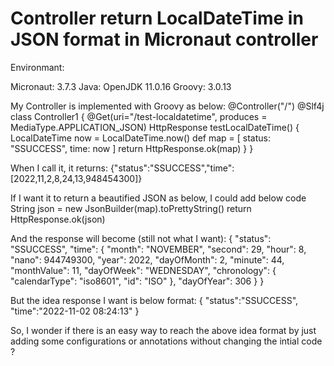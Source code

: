 
# Controller return LocalDateTime in JSON format in Micronaut controller

Environmant:

Micronaut: 3.7.3
Java: OpenJDK 11.0.16
Groovy: 3.0.13

My Controller is implemented with Groovy as below:
@Controller("/")
@Slf4j
class Controller1 {
    @Get(uri="/test-localdatetime", produces = MediaType.APPLICATION_JSON)
    HttpResponse<String> testLocalDateTime() {
        LocalDateTime now = LocalDateTime.now()
        def map = [
                status: "SSUCCESS",
                time: now
        ]
        return HttpResponse.ok(map)
    }
}

When I call it, it returns:
{"status":"SSUCCESS","time":[2022,11,2,8,24,13,948454300]}

If I want it to return a beautified JSON as below, I could add below code
String json = new JsonBuilder(map).toPrettyString()
return HttpResponse.ok(json)

And the response will become (still not what I want):
{
    "status": "SSUCCESS",
    "time": {
        "month": "NOVEMBER",
        "second": 29,
        "hour": 8,
        "nano": 944749300,
        "year": 2022,
        "dayOfMonth": 2,
        "minute": 44,
        "monthValue": 11,
        "dayOfWeek": "WEDNESDAY",
        "chronology": {
            "calendarType": "iso8601",
            "id": "ISO"
        },
        "dayOfYear": 306
    }
}

But the idea response I want is below format:
{
  "status":"SSUCCESS",
  "time":"2022-11-02 08:24:13"
}

So, I wonder if there is an easy way to reach the above idea format by just adding some configurations or annotations without changing the intial code ?

        